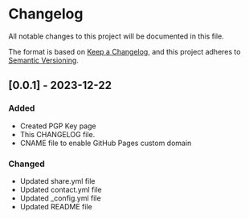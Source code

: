 # Changelog

All notable changes to this project will be documented in this file.

The format is based on [Keep a Changelog](https://keepachangelog.com/en/1.1.0/),
and this project adheres to [Semantic Versioning](https://semver.org/spec/v2.0.0.html).

## [0.0.1] - 2023-12-22

### Added

- Created PGP Key page
- This CHANGELOG file.
- CNAME file to enable GitHub Pages custom domain

### Changed

- Updated share.yml file
- Updated contact.yml file
- Updated _config.yml file
- Updated README file

[//]: # (Types of Changes)
[//]: # (Added)
[//]: # (Changed)
[//]: # (Deprecated)
[//]: # (Removed)
[//]: # (Fixed)
[//]: # (Security)
